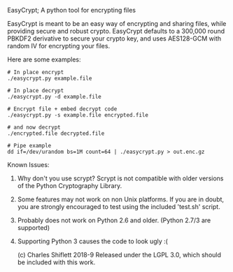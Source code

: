 EasyCrypt; A python tool for encrypting files

EasyCrypt is meant to be an easy way of encrypting and sharing files, while
providing secure and robust crypto. EasyCrypt defaults to a 300,000 round
PBKDF2 derivative to secure your crypto key, and uses AES128-GCM with random
IV for encrypting your files.

Here are some examples:

    # In place encrypt 
    ./easycrypt.py example.file
    
    # In place decrypt
    ./easycrypt.py -d example.file
    
    # Encrypt file + embed decrypt code
    ./easycrypt.py -s example.file encrypted.file
    
    # and now decrypt
    ./encrypted.file decrypted.file

    # Pipe example 
    dd if=/dev/urandom bs=1M count=64 | ./easycrypt.py > out.enc.gz

Known Issues:

1. Why don't you use scrypt?  Scrypt is not compatible with older versions of
   the Python Cryptography Library. 

2. Some features may not work on non Unix platforms. If you are in doubt, you
   are strongly encouraged to test using the included 'test.sh' script. 
   
3. Probably does not work on Python 2.6 and older. (Python 2.7/3 are supported)

4. Supporting Python 3 causes the code to look ugly :(

    (c) Charles Shiflett 2018-9
    Released under the LGPL 3.0, which should be included with this work.

